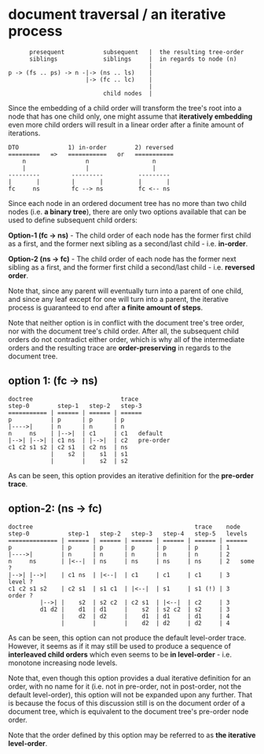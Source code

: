 
# document traversal / an iterative process

```
      presequent           subsequent   |  the resulting tree-order
      siblings             siblings     |  in regards to node (n)
                                        |
p -> (fs .. ps) -> n -|-> (ns .. ls)    |
                      |-> (fc .. lc)    |
                                        |
                           child nodes  |
```

Since the embedding of a child order will transform the tree's root into a
node that has one child only, one might assume that **iteratively embedding**
even more child orders will result in a linear order after a finite amount
of iterations.

```
DTO              1) in-order        2) reversed
=========   =>   ===========   or   ===========
    n                 n                  n
    |                 |                  |
---------         ---------          ---------
|       |         |       |          |       |
fc     ns         fc --> ns          fc <-- ns
```

Since each node in an ordered document tree has no more than two child
nodes (i.e. **a binary tree**), there are only two options available that
can be used to define subsequent child orders:

**Option-1 (fc -> ns)** - The child order of each node has the former first
child as a first, and the former next sibling as a second/last child -
i.e. **in-order**.

**Option-2 (ns -> fc)** - The child order of each node has the former next
sibling as a first, and the former first child a second/last child -
i.e. **reversed order**.

Note that, since any parent will eventually turn into a parent of one child,
and since any leaf except for one will turn into a parent, the iterative
process is guaranteed to end after **a finite amount of steps**.

Note that neither option is in conflict with the document tree's tree order,
nor with the document tree's child order. After all, the subsequent child
orders do not contradict either order, which is why all of the intermediate
orders and the resulting trace are **order-preserving** in regards to the
document tree.

<!-- ======================================================================= -->
## option 1: (fc -> ns)

```
doctree                         trace
step-0        step-1   step-2   step-3
=========== | ====== | ====== | ======
p           | p      | p      | p
|---->|     | n      | n      | n
n     ns    | |-->|  | c1     | c1   default
|-->| |-->| | c1 ns  | |-->|  | c2   pre-order
c1 c2 s1 s2 | c2 s1  | c2 ns  | ns
            |    s2  |    s1  | s1
            |        |    s2  | s2
```

As can be seen, this option provides an iterative definition for the
**pre-order trace**.

<!-- ======================================================================= -->
## option-2: (ns -> fc)

```
doctree                                              trace    node
step-0           step-1   step-2   step-3   step-4   step-5   levels
============== | ====== | ====== | ====== | ====== | ====== | ======
p              | p      | p      | p      | p      | p      | 1
|---->|        | n      | n      | n      | n      | n      | 2
n     ns       | |<--|  | ns     | ns     | ns     | ns     | 2   some  ?
|-->| |-->|    | c1 ns  | |<--|  | c1     | c1     | c1     | 3   level ?
c1 c2 s1 s2    | c2 s1  | s1 c1  | |<--|  | s1     | s1 (!) | 3   order ?
         |-->| |    s2  | s2 c2  | c2 s1  | |<--|  | c2     | 3
         d1 d2 |    d1  | d1     |    s2  | s2 c2  | s2     | 3
               |    d2  | d2     |    d1  | d1     | d1     | 4
               |        |        |    d2  | d2     | d2     | 4
```

As can be seen, this option can not produce the default level-order trace.
However, it seems as if it may still be used to produce a sequence of
**interleaved child orders** which even seems to be **in level-order** -
i.e. monotone increasing node levels.

Note that, even though this option provides a dual iterative definition for
an order, with no name for it (i.e. not in pre-order, not in post-order, not
the default level-order), this option will not be expanded upon any further.
That is because the focus of this discussion still is on the document order
of a document tree, which is equivalent to the document tree's pre-order
node order.

Note that the order defined by this option may be referred to as
**the iterative level-order**.
